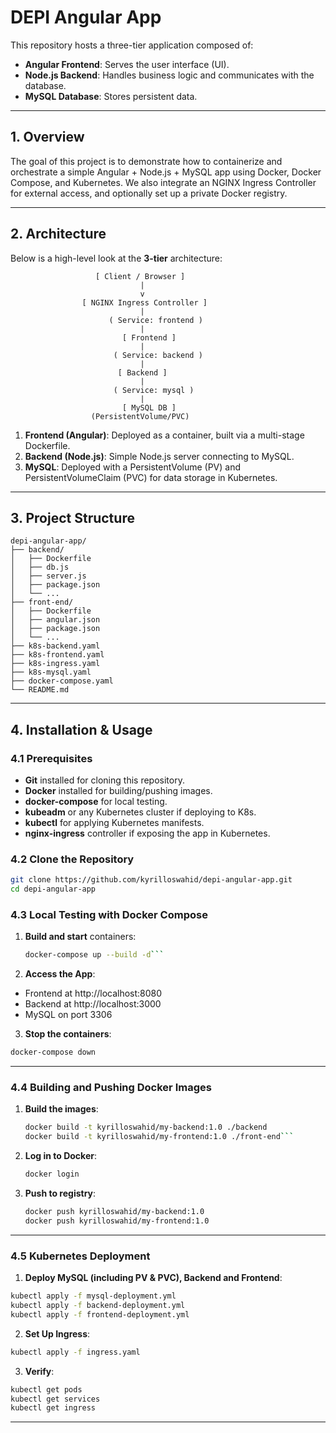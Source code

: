 # DEPI Angular App

This repository hosts a three-tier application composed of:

- **Angular Frontend**: Serves the user interface (UI).  
- **Node.js Backend**: Handles business logic and communicates with the database.  
- **MySQL Database**: Stores persistent data.

---

## 1. Overview

The goal of this project is to demonstrate how to containerize and orchestrate a simple Angular + Node.js + MySQL app using Docker, Docker Compose, and Kubernetes. We also integrate an NGINX Ingress Controller for external access, and optionally set up a private Docker registry.

---

## 2. Architecture

Below is a high-level look at the **3-tier** architecture:


                       [ Client / Browser ]
                                 |
                                 v
                    [ NGINX Ingress Controller ]
                                 |
                          ( Service: frontend )
                                 |
                             [ Frontend ]
                                 |
                           ( Service: backend )
                                 |
                            [ Backend ]
                                 |
                           ( Service: mysql )
                                 |
                             [ MySQL DB ]
                      (PersistentVolume/PVC)


1. **Frontend (Angular)**: Deployed as a container, built via a multi-stage Dockerfile.  
2. **Backend (Node.js)**: Simple Node.js server connecting to MySQL.  
3. **MySQL**: Deployed with a PersistentVolume (PV) and PersistentVolumeClaim (PVC) for data storage in Kubernetes.

---

## 3. Project Structure

```plaintext
depi-angular-app/
├── backend/
│   ├── Dockerfile
│   ├── db.js
│   ├── server.js
│   ├── package.json
│   └── ...
├── front-end/
│   ├── Dockerfile
│   ├── angular.json
│   ├── package.json
│   └── ...
├── k8s-backend.yaml
├── k8s-frontend.yaml
├── k8s-ingress.yaml
├── k8s-mysql.yaml
├── docker-compose.yaml
└── README.md
```

---

## 4. Installation & Usage

### 4.1 Prerequisites
- **Git** installed for cloning this repository.  
- **Docker** installed for building/pushing images.  
- **docker-compose** for local testing.  
- **kubeadm** or any Kubernetes cluster if deploying to K8s.  
- **kubectl** for applying Kubernetes manifests.  
- **nginx-ingress** controller if exposing the app in Kubernetes.

### 4.2 Clone the Repository
```bash
git clone https://github.com/kyrilloswahid/depi-angular-app.git
cd depi-angular-app
```

### 4.3 Local Testing with Docker Compose

1. **Build and start** containers:
   ```bash
   docker-compose up --build -d```

2. **Access the App**:
  - Frontend at http://localhost:8080
  - Backend at http://localhost:3000
  - MySQL on port 3306

3. **Stop the containers**:
  ```bash
  docker-compose down
  ```

---

### 4.4 Building and Pushing Docker Images

1. **Build the images**:
   ```bash
   docker build -t kyrilloswahid/my-backend:1.0 ./backend
   docker build -t kyrilloswahid/my-frontend:1.0 ./front-end```

2.  **Log in to Docker**:
     ```bash
     docker login
     ```

3. **Push to registry**:
    ```bash
    docker push kyrilloswahid/my-backend:1.0
    docker push kyrilloswahid/my-frontend:1.0
    ```

---

### 4.5 Kubernetes Deployment

1. **Deploy MySQL (including PV & PVC), Backend and Frontend**:
  ```bash
  kubectl apply -f mysql-deployment.yml
  kubectl apply -f backend-deployment.yml
  kubectl apply -f frontend-deployment.yml
  ```
2. **Set Up Ingress**:
  ```bash
  kubectl apply -f ingress.yaml
  ```
3. **Verify**:
  ```bash
  kubectl get pods
  kubectl get services
  kubectl get ingress
  ```
---
